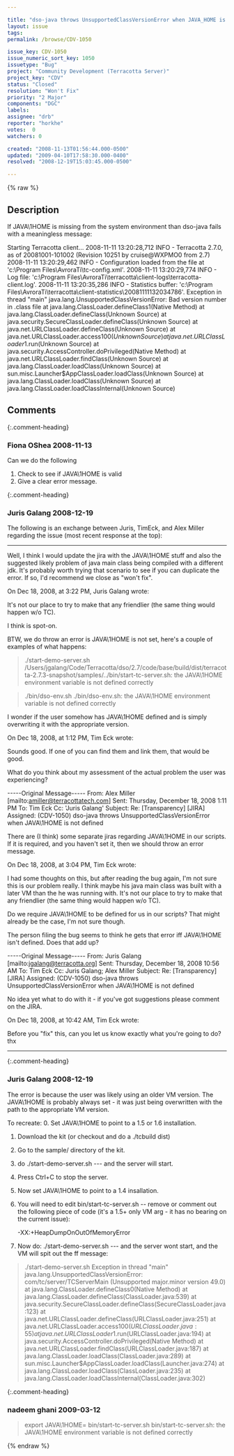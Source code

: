 ```yaml
---

title: "dso-java throws UnsupportedClassVersionError when JAVA_HOME is not defined"
layout: issue
tags: 
permalink: /browse/CDV-1050

issue_key: CDV-1050
issue_numeric_sort_key: 1050
issuetype: "Bug"
project: "Community Development (Terracotta Server)"
project_key: "CDV"
status: "Closed"
resolution: "Won't Fix"
priority: "2 Major"
components: "DGC"
labels: 
assignee: "drb"
reporter: "horkhe"
votes:  0
watchers: 0

created: "2008-11-13T01:56:44.000-0500"
updated: "2009-04-10T17:58:30.000-0400"
resolved: "2008-12-19T15:03:45.000-0500"

---
```




{% raw %}



## Description

<div markdown="1" class="description">

If JAVA\1HOME is missing from the system environment than dso-java fails with a meaningless message: 

Starting Terracotta client...
 2008-11-11 13:20:28,712 INFO - Terracotta 2.7.0, as of 20081001-101002 (Revision 10251 by cruise@WXPMO0 from 2.7)
 2008-11-11 13:20:29,462 INFO - Configuration loaded from the file at 'c:\Program Files\AvroraTi\tc-config.xml'.
 2008-11-11 13:20:29,774 INFO - Log file: 'c:\Program Files\AvroraTi\terracotta\client-logs\terracotta-client.log'.
 2008-11-11 13:20:35,286 INFO - Statistics buffer: 'c:\Program Files\AvroraTi\terracotta\client-statistics\20081111132034786'.
 Exception in thread "main" java.lang.UnsupportedClassVersionError: Bad version number in .class file
         at java.lang.ClassLoader.defineClass1(Native Method)
         at java.lang.ClassLoader.defineClass(Unknown Source)
         at java.security.SecureClassLoader.defineClass(Unknown Source)
         at java.net.URLClassLoader.defineClass(Unknown Source)
         at java.net.URLClassLoader.access$100(Unknown Source)
         at java.net.URLClassLoader$1.run(Unknown Source)
         at java.security.AccessController.doPrivileged(Native Method)
         at java.net.URLClassLoader.findClass(Unknown Source)
         at java.lang.ClassLoader.loadClass(Unknown Source)
         at sun.misc.Launcher$AppClassLoader.loadClass(Unknown Source)
         at java.lang.ClassLoader.loadClass(Unknown Source)
         at java.lang.ClassLoader.loadClassInternal(Unknown Source)

</div>

## Comments


{:.comment-heading}
### **Fiona OShea** <span class="date">2008-11-13</span>

<div markdown="1" class="comment">

Can we do the following
1. Check to see if JAVA\1HOME is valid
2. Give a clear error message.

</div>


{:.comment-heading}
### **Juris Galang** <span class="date">2008-12-19</span>

<div markdown="1" class="comment">

The following is an exchange between Juris, TimEck, and Alex Miller regarding the issue (most recent response at the top):

---

Well, I think I would update the jira with the JAVA\1HOME stuff and also the suggested likely problem of java main class being compiled with a different jdk.  It's probably worth trying that scenario to see if you can duplicate the error.  If so, I'd recommend we close as "won't fix".


On Dec 18, 2008, at 3:22 PM, Juris Galang wrote:

It's not our place to try to make that any friendlier (the same thing would happen w/o TC).

I think is spot-on.

BTW, we do throw an error is JAVA\1HOME is not set, here's a couple of examples of what happens:

> ./start-demo-server.sh
/Users/jgalang/Code/Terracotta/dso/2.7/code/base/build/dist/terracotta-2.7.3-snapshot/samples/../bin/start-tc-server.sh: the JAVA\1HOME environment variable is not defined correctly

> ./bin/dso-env.sh
./bin/dso-env.sh: the JAVA\1HOME environment variable is not defined correctly

I wonder if the user somehow has JAVA\1HOME defined and is simply overwriting it with the appropriate version.



On Dec 18, 2008, at 1:12 PM, Tim Eck wrote:

Sounds good. If one of you can find them and link them, that would be
good.

What do you think about my assessment of the actual problem the user was
experiencing?

-----Original Message-----
From: Alex Miller [mailto:amiller@terracottatech.com]
Sent: Thursday, December 18, 2008 1:11 PM
To: Tim Eck
Cc: 'Juris Galang'
Subject: Re: [Transparency] [JIRA] Assigned: (CDV-1050) dso-java throws
UnsupportedClassVersionError when JAVA\1HOME is not defined

There are (I think) some separate jiras regarding JAVA\1HOME in our
scripts.  If it is required, and you haven't set it, then we should
throw an error message.


On Dec 18, 2008, at 3:04 PM, Tim Eck wrote:

I had some thoughts on this, but after reading the bug again, I'm
not sure
this is our problem really. I think maybe his java main class was
built
with a later VM than the he was running with. It's not our place to
try to
make that any friendlier (the same thing would happen w/o TC).

Do we require JAVA\1HOME to be defined for us in our scripts? That
might
already be the case, I'm not sure though.

The person filing the bug seems to think he gets that error iff
JAVA\1HOME
isn't defined. Does that add up?




-----Original Message-----
From: Juris Galang [mailto:jgalang@terracotta.org]
Sent: Thursday, December 18, 2008 10:56 AM
To: Tim Eck
Cc: Juris Galang; Alex Miller
Subject: Re: [Transparency] [JIRA] Assigned: (CDV-1050) dso-java
throws
UnsupportedClassVersionError when JAVA\1HOME is not defined

No idea yet what to do with it - if you've got suggestions please
comment on the JIRA.

On Dec 18, 2008, at 10:42 AM, Tim Eck wrote:

Before you "fix" this, can you let us know exactly what you're going
to
do? thx

---




</div>


{:.comment-heading}
### **Juris Galang** <span class="date">2008-12-19</span>

<div markdown="1" class="comment">

The error is because the user was likely using an older VM version. The JAVA\1HOME is probably always set - it was just being overwritten with the path to the appropriate VM version.

To recreate:
0. Set JAVA\1HOME to point to a 1.5 or 1.6 installation.
1. Download the kit (or checkout and do a ./tcbuild dist)
2. Go to the sample/ directory of the kit.
3. do ./start-demo-server.sh --- and the server will start.
4. Press Ctrl+C to stop the server.
5. Now set JAVA\1HOME to point to a 1.4 insallation.
6. You will need to edit bin/start-tc-server.sh -- remove or comment out the following piece of code 
(it's a 1.5+ only VM arg - it has no bearing on the current issue):

   -XX:+HeapDumpOnOutOfMemoryError 

7. Now do: ./start-demo-server.sh --- and the server wont start, and the VM will spit out the ff message:

> ./start-demo-server.sh 
Exception in thread "main" java.lang.UnsupportedClassVersionError: com/tc/server/TCServerMain (Unsupported major.minor version 49.0)
        at java.lang.ClassLoader.defineClass0(Native Method)
        at java.lang.ClassLoader.defineClass(ClassLoader.java:539)
        at java.security.SecureClassLoader.defineClass(SecureClassLoader.java:123)
        at java.net.URLClassLoader.defineClass(URLClassLoader.java:251)
        at java.net.URLClassLoader.access$100(URLClassLoader.java:55)
        at java.net.URLClassLoader$1.run(URLClassLoader.java:194)
        at java.security.AccessController.doPrivileged(Native Method)
        at java.net.URLClassLoader.findClass(URLClassLoader.java:187)
        at java.lang.ClassLoader.loadClass(ClassLoader.java:289)
        at sun.misc.Launcher$AppClassLoader.loadClass(Launcher.java:274)
        at java.lang.ClassLoader.loadClass(ClassLoader.java:235)
        at java.lang.ClassLoader.loadClassInternal(ClassLoader.java:302)



</div>


{:.comment-heading}
### **nadeem ghani** <span class="date">2009-03-12</span>

<div markdown="1" class="comment">

> export JAVA\1HOME=
> bin/start-tc-server.sh 
bin/start-tc-server.sh: the JAVA\1HOME environment variable is not defined correctly

</div>



{% endraw %}
